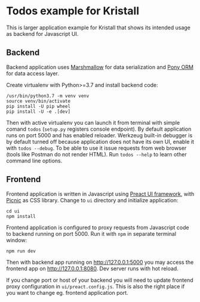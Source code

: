 # Todos example for Kristall

This is larger application example for Kristall that shows its intended usage as backend for Javascript UI.

## Backend

Backend application uses [Marshmallow](https://pypi.org/project/marshmallow/) for data serialization and [Pony ORM](https://pypi.org/project/pony/) for data access layer.

Create virtualenv with Python>=3.7 and install backend code:

```shell
/usr/bin/python3.7 -m venv venv
source venv/bin/activate
pip install -U pip wheel
pip install -U -e .[dev]
```

Then with active virtualenv you can launch it from terminal with simple comand `todos` (`setup.py` registers console endpoint). By default application runs on port 5000 and has enabled reloader. Werkzeug built-in debugger is by default turned off because application does not have its own UI, enable it with `todos --debug`. To be able to use it issue requests from web browser (tools like Postman do not render HTML). Run `todos --help` to learn other command line options.

## Frontend

Frontend application is written in Javascript using [Preact UI framework](https://preactjs.com/), with [Picnic](https://picnicss.com/) as CSS library. Change to `ui` directory and initialize application:

```shell
cd ui
npm install
```

Frontend application is configured to proxy requests from Javascript code to backend running on port 5000. Run it with `npm` in separate terminal window:

```shell
npm run dev
```

Then with backend app running on http://127.0.0.1:5000 you may access the frontend app on http://127.0.0.1:8080. Dev server runs with hot reload.

If you change port or host of your backend you will need to update frontend proxy configuration in `ui/preact.config.js`. This is also the right place if you want to change eg. frontend application port.
